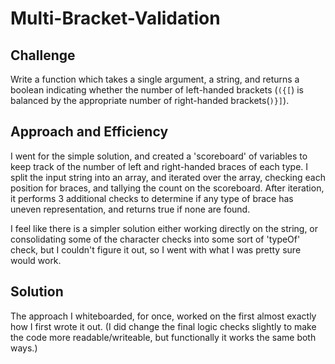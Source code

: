 # Multi-Bracket-Validation

##  Challenge

  Write a function which takes a single argument, a string, and returns a boolean indicating whether the number of left-handed brackets (`({[`) is balanced by the appropriate number of right-handed brackets(`)}]`).

##  Approach and Efficiency

  I went for the simple solution, and created a 'scoreboard' of variables to keep track of the number of left and right-handed braces of each type.  I split the input string into an array, and iterated over the array, checking each position for braces, and tallying the count on the scoreboard.  After iteration, it performs 3 additional checks to determine if any type of brace has uneven representation, and returns true if none are found.  

  I feel like there is a simpler solution either working directly on the string, or consolidating some of the character checks into some sort of 'typeOf' check, but I couldn't figure it out, so I went with what I was pretty sure would work.

##  Solution

The approach I whiteboarded, for once, worked on the first almost exactly how I first wrote it out.  (I did change the final logic checks slightly to make the code more readable/writeable, but functionally it works the same both ways.)
